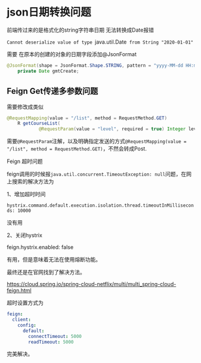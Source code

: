 # json日期转换问题

前端传过来的是格式化的string字符串日期 无法转换成Date报错

`Cannot deserialize value of type `java.util.Date` from String "2020-01-01"`

需要 在原本的创建的对象的日期字段添加@JsonFormat

```java
@JsonFormat(shape = JsonFormat.Shape.STRING, pattern = "yyyy-MM-dd HH:mm:ss", timezone = "GMT+8")
    private Date gmtCreate;
```

## Feign Get传递多参数问题

需要修改成类似

```java
@RequestMapping(value = "/list", method = RequestMethod.GET)
    R getCourseList(
            @RequestParam(value = "level", required = true) Integer level, @RequestParam(value = "id", required = false) String id);
```

需要`@RequestParam`注解，以及明确指定发送的方式`@RequestMapping(value = "/list", method = RequestMethod.GET)`，不然会转成Post.



Feign 超时问题

feign调用的时候报`java.util.concurrent.TimeoutException: null`问题，在网上搜索的解决方法为

1、增加超时时间

`hystrix.command.default.execution.isolation.thread.timeoutInMilliseconds: 10000`

没有用 

2、关闭hystrix

feign.hystrix.enabled: false 

有用，但是意味着无法在使用熔断功能。

最终还是在官网找到了解决方法。

https://cloud.spring.io/spring-cloud-netflix/multi/multi_spring-cloud-feign.html

超时设置方式为

```yml
feign:
  client:
    config:
      default:
        connectTimeout: 5000
        readTimeout: 5000
```

完美解决。